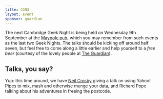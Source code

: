 ```yaml
---
title: CGN3
layout: event
sponsor: guardian
---
```


<p>The next Cambridge Geek Night is being held on Wednesday 9th September
  at the <a href="http://maps.google.co.uk/maps?q=20A+Portugal+Place+Cambridge%2C+CB5+8AF%20(The%20Maypole)">Maypole
  pub</a>, which you may remember from such events as the last two Geek
  Nights. The talks should be kicking off around half seven, but feel free
  to come along a little earlier and help yourself to a <em>free beer</em>
  (courtesy of the lovely people at <a href=`http://guardian.co.uk`>The
  Guardian</a>).</p>

<h2>Talks, you say?</h2>

<p>Yup: this time around, we have <a href=`http://neilcrosby.com`>Neil
  Crosby</a> giving a talk on using Yahoo! Pipes to mix, mash and
  otherwise munge your data, and Richard Pope talking about his adventures
  in freeing the postcode.</p>
